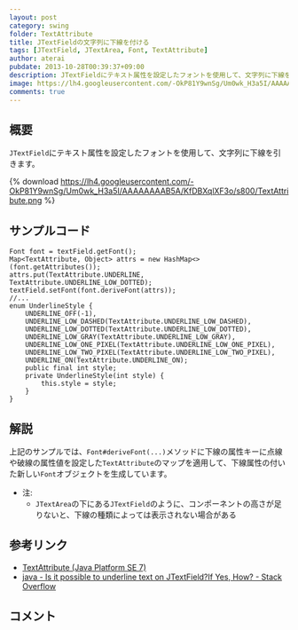 ```yaml
---
layout: post
category: swing
folder: TextAttribute
title: JTextFieldの文字列に下線を付ける
tags: [JTextField, JTextArea, Font, TextAttribute]
author: aterai
pubdate: 2013-10-28T00:39:37+09:00
description: JTextFieldにテキスト属性を設定したフォントを使用して、文字列に下線を引きます。
image: https://lh4.googleusercontent.com/-OkP81Y9wnSg/Um0wk_H3a5I/AAAAAAAAB5A/KfDBXqlXF3o/s800/TextAttribute.png
comments: true
---
```

## 概要
`JTextField`にテキスト属性を設定したフォントを使用して、文字列に下線を引きます。

{% download https://lh4.googleusercontent.com/-OkP81Y9wnSg/Um0wk_H3a5I/AAAAAAAAB5A/KfDBXqlXF3o/s800/TextAttribute.png %}

## サンプルコード
<pre class="prettyprint"><code>Font font = textField.getFont();
Map&lt;TextAttribute, Object&gt; attrs = new HashMap&lt;&gt;(font.getAttributes());
attrs.put(TextAttribute.UNDERLINE, TextAttribute.UNDERLINE_LOW_DOTTED);
textField.setFont(font.deriveFont(attrs));
//...
enum UnderlineStyle {
    UNDERLINE_OFF(-1),
    UNDERLINE_LOW_DASHED(TextAttribute.UNDERLINE_LOW_DASHED),
    UNDERLINE_LOW_DOTTED(TextAttribute.UNDERLINE_LOW_DOTTED),
    UNDERLINE_LOW_GRAY(TextAttribute.UNDERLINE_LOW_GRAY),
    UNDERLINE_LOW_ONE_PIXEL(TextAttribute.UNDERLINE_LOW_ONE_PIXEL),
    UNDERLINE_LOW_TWO_PIXEL(TextAttribute.UNDERLINE_LOW_TWO_PIXEL),
    UNDERLINE_ON(TextAttribute.UNDERLINE_ON);
    public final int style;
    private UnderlineStyle(int style) {
        this.style = style;
    }
}
</code></pre>

## 解説
上記のサンプルでは、`Font#deriveFont(...)`メソッドに下線の属性キーに点線や破線の属性値を設定した`TextAttribute`のマップを適用して、下線属性の付いた新しい`Font`オブジェクトを生成しています。

- 注:
    - `JTextArea`の下にある`JTextField`のように、コンポーネントの高さが足りないと、下線の種類によっては表示されない場合がある

<!-- dummy comment line for breaking list -->

## 参考リンク
- [TextAttribute (Java Platform SE 7)](http://docs.oracle.com/javase/jp/7/api/java/awt/font/TextAttribute.html)
- [java - Is it possible to underline text on JTextField?If Yes, How? - Stack Overflow](http://stackoverflow.com/questions/19478966/is-it-possible-to-underline-text-on-jtextfieldif-yes-how)

<!-- dummy comment line for breaking list -->

## コメント
